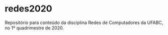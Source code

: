 # redes2020
Repositório para conteúdo da disciplina Redes de Computadores da UFABC, no 1º quadrimestre de 2020.
